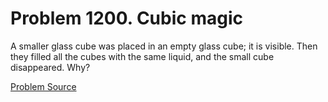 # Problem 1200. Cubic magic 

A smaller glass cube was placed in an empty glass cube; it is visible. Then they filled all the cubes with the same liquid, and the small cube disappeared. Why?

[Problem Source](https://www.trizland.ru/tasks/5651/)